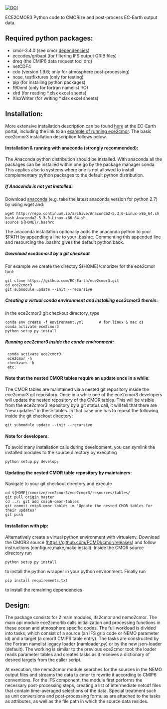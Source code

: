 [![DOI](https://zenodo.org/badge/DOI/10.5281/zenodo.1051094.svg)](https://doi.org/10.5281/zenodo.1051094)

ECE2CMOR3 Python code to CMORize and post-process EC-Earth output data.

## Required python packages:

* cmor-3.4.0 (see cmor [dependencies](https://anaconda.org/conda-forge/cmor/files))
* eccodes/gribapi (for filtering IFS output GRIB files)
* dreq (the CMIP6 data request tool drq)
* netCDF4
* cdo (version 1.9.6; only for atmosphere post-processing)
* nose, testfixtures (only for testing)
* pip (for installing python packages)
* f90nml (only for fortran namelist I/O)
* xlrd (for reading *.xlsx excel sheets)
* XlsxWriter (for writing *.xlsx excel sheets)

## Installation:

More extensive installation description can be found [here](https://dev.ec-earth.org/projects/cmip6/wiki/Installation_of_ece2cmor3) at the EC-Earth portal, including the link to an [example of running ece2cmor](https://dev.ec-earth.org/projects/cmip6/wiki/Step-by-step_guide_for_making_CMIP6_experiments#Cmorisation-with-ece2cmor-v110). The basic ece2cmor3 installation description follows below.

#### Installation & running with anaconda (strongly recommended):
The Anaconda python distribution should be installed. With anaconda all the packages can be installed within one go by the package manager conda. This applies also to systems where one is not allowed to install complementary python packages to the default python distribution.

##### If Anaconda is not yet installed:

Download [anaconda](https://www.anaconda.com/download/) (e.g. take the latest anaconda version for python 2.7) by using wget and:
 ```shell
 wget http://repo.continuum.io/archive/Anaconda2-5.3.0-Linux-x86_64.sh
 bash Anaconda2-5.3.0-Linux-x86_64.sh
 source ${HOME}/.bashrc
 ```
The anaconda installation optionally adds the anaconda python to your $PATH by appending a line to your .bashrc. Commenting this appended line and resourcing the .bashrc gives the default python back.


##### Download ece3cmor3 by a git checkout

For example we create the directoy ${HOME}/cmorize/ for the ece2cmor tool:

```shell
git clone https://github.com/EC-Earth/ece2cmor3.git
cd ece2cmor3
git submodule update --init --recursive
```

##### Creating a virtual conda environment and installing ece3cmor3 therein:
In the ece2cmor3 git checkout directory, type
```shell
conda env create -f environment.yml       # for linux & mac os
conda activate ece2cmor3
python setup.py install
```

##### Running ece2cmor3 inside the conda environment:

```shell
 conda activate ece2cmor3
 ece2cmor -h
 checkvars -h
 etc.
```

#### Note that the nested CMOR tables require an update once in a while: 

The CMOR tables are maintained via a nested git repository inside the ece2cmor3 git repository. 
Once in a while one of the ece2cmor3 developers will update the nested repository of the CMOR tables. 
This will be visible from the ece2cmor3 repository by a git status call, it will tell that there are "new updates" in these tables. 
In that case one has to repeat the following inside the git checkout directory:
```shell
git submodule update --init --recursive
```

#### Note for developers: 

To avoid many installation calls during development, you can symlink the installed modules to the source directory by executing
```shell
python setup.py develop;
```

#### Updating the nested CMOR table repository by maintainers:
Navigate to your git checkout directory and execute
```shell
cd ${HOME}/cmorize/ece2cmor3/ece2cmor3/resources/tables/
git pull origin master
cd ../; git add cmip6-cmor-tables
git commit cmip6-cmor-tables -m 'Update the nested CMOR tables for their updates'
git push
```

#### Installation with pip:
Alternatively create a virtual python environment with virtualenv. Download the CMOR3 source (https://github.com/PCMDI/cmor/releases) and follow instructions (configure,make,make install). Inside the CMOR source directory run
```shell
python setup.py install
```
to install the python wrapper in your python environment.
Finally run
```shell
pip install requirements.txt
```
to install the remaining dependencies


## Design:

The package consists for 2 main modules, ifs2cmor and nemo2cmor. The main api module ece2cmorlib calls initialization and processing functions in these ocean and atmosphere specific codes. The full workload is divided into tasks, which consist of a source (an IFS grib code or NEMO parameter id) and a target (a cmor3 CMIP6 table entry). The tasks are constructed by the Fortran namelist legacy loader (namloader.py) or by the new json-loader (default). The working is similar to the previous ece2cmor tool: the loader reads parameter tables and creates tasks as it receives a dictionary of desired targets from the caller script.

At execution, the nemo2cmor module searches for the sources in the NEMO output files and streams the data to cmor to rewrite it according to CMIP6 conventions. For the IFS component, the module first performs the necessary post-processing steps, creating a list of intermediate netcdf files that contain time-averaged selections of the data. Special treatment such as unit conversions and post-processing formulas are attached to the tasks as attributes, as well as the file path in which the source data resides.
